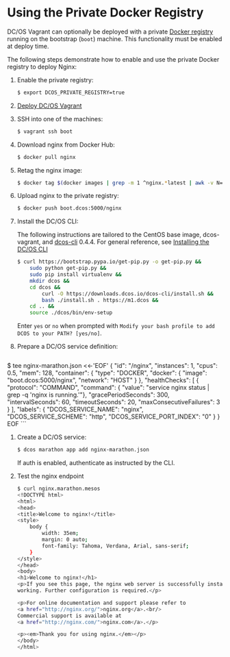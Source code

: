 # Using the Private Docker Registry

DC/OS Vagrant can optionally be deployed with a private [Docker registry](https://docs.docker.com/registry/) running on the bootstrap (`boot`) machine. This functionality must be enabled at deploy time.

The following steps demonstrate how to enable and use the private Docker registry to deploy Nginx:

1. Enable the private registry:

    ```bash
    $ export DCOS_PRIVATE_REGISTRY=true
    ```
1. [Deploy DC/OS Vagrant](/#deploy)
1. SSH into one of the machines:

    ```bash
    $ vagrant ssh boot
    ```

1. Download nginx from Docker Hub:

    ```bash
    $ docker pull nginx
    ```

1. Retag the nginx image:

    ```bash
    $ docker tag $(docker images | grep -m 1 ^nginx.*latest | awk -v N=3 '{print $N}') boot.dcos:5000/nginx
    ```
1. Upload nginx to the private registry:

    ```bash
    $ docker push boot.dcos:5000/nginx
    ```

1. Install the DC/OS CLI:

    The following instructions are tailored to the CentOS base image, dcos-vagrant, and [dcos-cli](https://github.com/dcos/dcos-cli) 0.4.4. For general reference, see [Installing the DC/OS CLI](https://docs.mesosphere.com/usage/cli/install/)

    ```bash
    $ curl https://bootstrap.pypa.io/get-pip.py -o get-pip.py &&
        sudo python get-pip.py &&
        sudo pip install virtualenv &&
        mkdir dcos &&
        cd dcos &&
            curl -O https://downloads.dcos.io/dcos-cli/install.sh &&
            bash ./install.sh . https://m1.dcos &&
        cd .. &&
        source ./dcos/bin/env-setup
    ```

    Enter `yes` or `no` when prompted with `Modify your bash profile to add DCOS to your PATH? [yes/no]`.

1. Prepare a DC/OS service definition:

    ```bash
$ tee nginx-marathon.json <<-'EOF'
{
  "id": "/nginx",
  "instances": 1,
  "cpus": 0.5,
  "mem": 128,
  "container": {
    "type": "DOCKER",
    "docker": {
      "image": "boot.dcos:5000/nginx",
      "network": "HOST"
    }
  },
  "healthChecks": [
    {
      "protocol": "COMMAND",
      "command": { "value": "service nginx status | grep -q 'nginx is running.'"},
      "gracePeriodSeconds": 300,
      "intervalSeconds": 60,
      "timeoutSeconds": 20,
      "maxConsecutiveFailures": 3
    }
  ],
  "labels": {
    "DCOS_SERVICE_NAME": "nginx",
    "DCOS_SERVICE_SCHEME": "http",
    "DCOS_SERVICE_PORT_INDEX": "0"
  }
}
EOF
    ```
1. Create a DC/OS service:

    ```bash
    $ dcos marathon app add nginx-marathon.json
    ```

    If auth is enabled, authenticate as instructed by the CLI.
1. Test the nginx endpoint

    ```bash
    $ curl nginx.marathon.mesos
    <!DOCTYPE html>
    <html>
    <head>
    <title>Welcome to nginx!</title>
    <style>
        body {
            width: 35em;
            margin: 0 auto;
            font-family: Tahoma, Verdana, Arial, sans-serif;
        }
    </style>
    </head>
    <body>
    <h1>Welcome to nginx!</h1>
    <p>If you see this page, the nginx web server is successfully installed and
    working. Further configuration is required.</p>

    <p>For online documentation and support please refer to
    <a href="http://nginx.org/">nginx.org</a>.<br/>
    Commercial support is available at
    <a href="http://nginx.com/">nginx.com</a>.</p>

    <p><em>Thank you for using nginx.</em></p>
    </body>
    </html>
    ```
